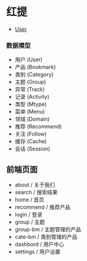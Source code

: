 # 红提

- [User](docs/user.md)


### 数据模型

- 用户 (User)
- 产品 (Bookmark)
- 类别 (Category)
- 主题 (Group)
- 异常 (Track)
- 记录 (Activity)
- 类型 (Mtype)
- 菜单 (Menu)
- 领域 (Domain)
- 推荐 (Recommend)
- 关注 (Follow)
- 缓存 (Cache)
- 会话 (Session)

## 前端页面

- about / 关于我们
- search / 搜索结果
- home / 首页
- recommend / 推荐产品
- login / 登录
- group / 主题
- group-bm / 主题管理的产品
- cate-bm / 类别管理的产品
- dashbord / 用户中心
- settings / 用户设置